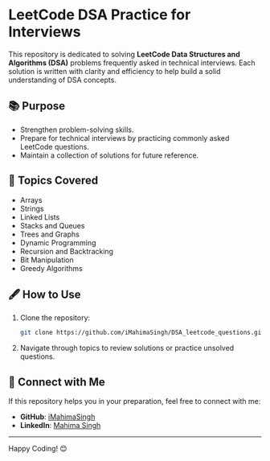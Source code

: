 # LeetCode DSA Practice for Interviews

This repository is dedicated to solving **LeetCode Data Structures and Algorithms (DSA)** problems frequently asked in technical interviews. Each solution is written with clarity and efficiency to help build a solid understanding of DSA concepts.

## 📚 Purpose

- Strengthen problem-solving skills.
- Prepare for technical interviews by practicing commonly asked LeetCode questions.
- Maintain a collection of solutions for future reference.

## 📌 Topics Covered

- Arrays
- Strings
- Linked Lists
- Stacks and Queues
- Trees and Graphs
- Dynamic Programming
- Recursion and Backtracking
- Bit Manipulation
- Greedy Algorithms

## 🖋️ How to Use

1. Clone the repository:
   ```bash
   git clone https://github.com/iMahimaSingh/DSA_leetcode_questions.git
   ```
2. Navigate through topics to review solutions or practice unsolved questions.

## 🤝 Connect with Me

If this repository helps you in your preparation, feel free to connect with me:
- **GitHub**: [iMahimaSingh](https://github.com/iMahimaSingh)
- **LinkedIn**: [Mahima Singh](https://linkedin.com/in/mahima-singh)

---

Happy Coding! 😊